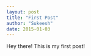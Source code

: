 ```yaml
---
layout: post
title: "First Post"
author: "Sukeesh"
date: 2015-01-03
---
```


Hey there! This is my first post!